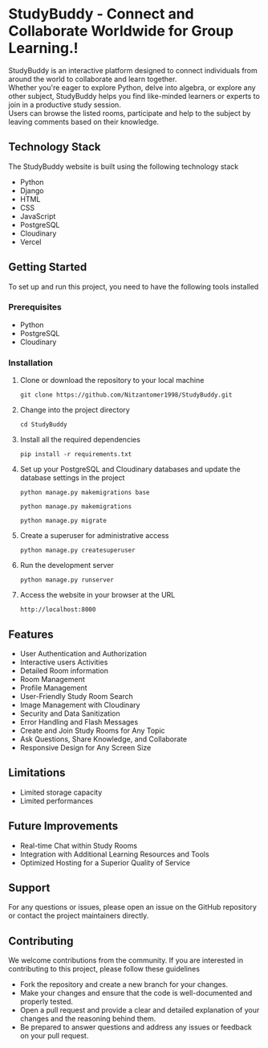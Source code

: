 <h1>StudyBuddy - Connect and Collaborate Worldwide for Group Learning.!</h1>
<p>
   StudyBuddy is an interactive platform designed to connect individuals from around the world to collaborate and learn together.</br>
   Whether you're eager to explore Python, delve into algebra, or explore any other subject, StudyBuddy helps you find like-minded learners or experts to join in a productive study session.</br>
   Users can browse the listed rooms, participate and help to the subject by leaving comments based on their knowledge.
</p>

<h2>Technology Stack</h2>
<p>The StudyBuddy website is built using the following technology stack</p>
<ul>
   <li>Python</li>
   <li>Django</li>
   <li>HTML</li>
   <li>CSS</li>
   <li>JavaScript</li>
   <li>PostgreSQL</li>
   <li>Cloudinary</li>
   <li>Vercel</li>
</ul>

<h2>Getting Started</h2>
<p>To set up and run this project, you need to have the following tools installed</p>

<h3>Prerequisites</h3>
<ul>
   <li>Python</li>
   <li>PostgreSQL</li>
   <li>Cloudinary</li>
</ul>

<h3>Installation</h3>
<ol>
   <li>
      Clone or download the repository to your local machine
      <pre><code>git clone https://github.com/Nitzantomer1998/StudyBuddy.git</code></pre>
   </li>
   <li>
    Change into the project directory
    <pre><code>cd StudyBuddy</code></pre>
   </li>
   <li>
     Install all the required dependencies
     <pre><code>pip install -r requirements.txt</code></pre>
   </li>
   <li>
     Set up your PostgreSQL and Cloudinary databases and update the database settings in the project
     <pre><code>python manage.py makemigrations base</code></pre>
     <pre><code>python manage.py makemigrations</code></pre>
     <pre><code>python manage.py migrate</code></pre>
   </li>
   <li>
     Create a superuser for administrative access
     <pre><code>python manage.py createsuperuser</code></pre>
   </li>
   <li>
     Run the development server
     <pre><code>python manage.py runserver</code></pre>
   </li>
   <li>
     Access the website in your browser at the URL
     <pre><code>http://localhost:8000</code></pre>
   </li>
</ol>

<h2>Features</h2>
<ul>
   <li>User Authentication and Authorization</li>
   <li>Interactive users Activities</li>
   <li>Detailed Room information</li>
   <li>Room Management</li>
   <li>Profile Management</li>
   <li>User-Friendly Study Room Search</li>
   <li>Image Management with Cloudinary</li>
   <li>Security and Data Sanitization</li>
   <li>Error Handling and Flash Messages</li>
   <li>Create and Join Study Rooms for Any Topic</li>
   <li>Ask Questions, Share Knowledge, and Collaborate</li>
   <li>Responsive Design for Any Screen Size</li>
</ul>

<h2>Limitations</h2>
<ul>
   <li>Limited storage capacity</li>
   <li>Limited performances</li>
</ul>

<h2>Future Improvements</h2>
<ul>
   <li>Real-time Chat within Study Rooms</li>
   <li>Integration with Additional Learning Resources and Tools</li>
   <li>Optimized Hosting for a Superior Quality of Service</li>
</ul>

<h2>Support</h2>
<p>For any questions or issues, please open an issue on the GitHub repository or contact the project maintainers directly.</p>

<h2>Contributing</h2>
<p>We welcome contributions from the community. If you are interested in contributing to this project, please follow these guidelines</p>
<ul>
   <li>Fork the repository and create a new branch for your changes.</li>
   <li>Make your changes and ensure that the code is well-documented and properly tested.</li>
   <li>Open a pull request and provide a clear and detailed explanation of your changes and the reasoning behind them.</li>
   <li>Be prepared to answer questions and address any issues or feedback on your pull request.</li>
</ul>
